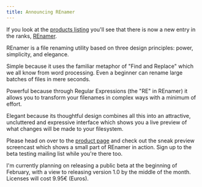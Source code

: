 ```yaml
---
title: Announcing REnamer
---
```


If you look at the [products listing](http://www.wincent.com/a/products/) you'll see that there is now a new entry in the ranks, [REnamer](http://renamer.wincent.com/).

REnamer is a file renaming utility based on three design principles: power, simplicity, and elegance.

Simple because it uses the familiar metaphor of "Find and Replace" which we all know from word processing. Even a beginner can rename large batches of files in mere seconds.

Powerful because through Regular Expressions (the "RE" in REnamer) it allows you to transform your filenames in complex ways with a minimum of effort.

Elegant because its thoughtful design combines all this into an attractive, uncluttered and expressive interface which shows you a live preview of what changes will be made to your filesystem.

Please head on over to the [product page](http://renamer.wincent.com/) and check out the sneak preview screencast which shows a small part of REnamer in action. Sign up to the beta testing mailing list while you're there too.

I'm currently planning on releasing a public beta at the beginning of February, with a view to releasing version 1.0 by the middle of the month. Licenses will cost 9.95€ (Euros).
